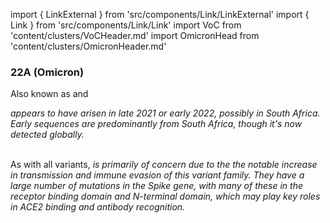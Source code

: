 import { LinkExternal } from 'src/components/Link/LinkExternal'
import { Link } from 'src/components/Link/Link'
import VoC from 'content/clusters/VoCHeader.md'
import OmicronHead from 'content/clusters/OmicronHeader.md'

<VoC/>

### 22A (Omicron)
Also known as <Lin name="BA.4" /> and <Who name="Omicron" />

<OmicronHead/>

<Var name="22A (Omicron)"/> appears to have arisen in late 2021 or early 2022, possibly in South Africa. Early sequences are predominantly from South Africa, though it's now detected globally.
<br/><br/>

As with all <WhoBadge name="Omicron" /> variants, <Var name="22A (Omicron)" prefix=""/> is primarily of concern due to the the notable increase in transmission and immune evasion of this variant family. They have a large number of mutations in the Spike gene, with many of these in the receptor binding domain and N-terminal domain, which may play key roles in ACE2 binding and antibody recognition.
<br/><br/>